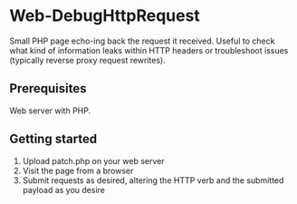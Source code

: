 # Web-DebugHttpRequest
Small PHP page echo-ing back the request it received. Useful to check what kind of information leaks within HTTP headers or troubleshoot issues (typically reverse proxy request rewrites).

## Prerequisites
Web server with PHP.

## Getting started
1. Upload patch.php on your web server
2. Visit the page from a browser
3. Submit requests as desired, altering the HTTP verb and the submitted payload as you desire
